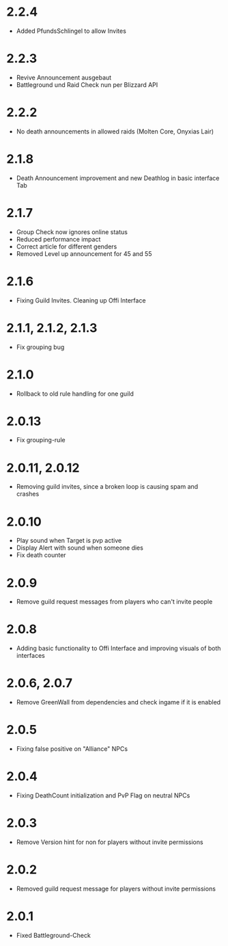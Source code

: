# 2.2.4

- Added PfundsSchlingel to allow Invites

# 2.2.3

- Revive Announcement ausgebaut
- Battleground und Raid Check nun per Blizzard API

# 2.2.2

- No death announcements in allowed raids (Molten Core, Onyxias Lair)

# 2.1.8

- Death Announcement improvement and new Deathlog in basic interface Tab

# 2.1.7

- Group Check now ignores online status
- Reduced performance impact
- Correct article for different genders
- Removed Level up announcement for 45 and 55

# 2.1.6

- Fixing Guild Invites. Cleaning up Offi Interface

# 2.1.1, 2.1.2, 2.1.3

- Fix grouping bug

# 2.1.0

- Rollback to old rule handling for one guild

# 2.0.13

- Fix grouping-rule

# 2.0.11, 2.0.12

- Removing guild invites, since a broken loop is causing spam and crashes

# 2.0.10

- Play sound when Target is pvp active
- Display Alert with sound when someone dies
- Fix death counter

# 2.0.9

- Remove guild request messages from players who can't invite people

# 2.0.8

- Adding basic functionality to Offi Interface and improving visuals of both interfaces

# 2.0.6, 2.0.7

- Remove GreenWall from dependencies and check ingame if it is enabled

# 2.0.5

- Fixing false positive on "Alliance" NPCs

# 2.0.4

- Fixing DeathCount initialization and PvP Flag on neutral NPCs

# 2.0.3

- Remove Version hint for non for players without invite permissions

# 2.0.2

- Removed guild request message for players without invite permissions

# 2.0.1

- Fixed Battleground-Check
